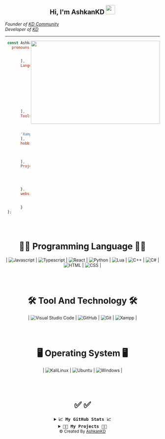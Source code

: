 <div align="center">
<h2> Hi, I'm AshkanKD
<img src="https://emojipedia-us.s3.dualstack.us-west-1.amazonaws.com/thumbs/160/apple/76/waving-hand-sign_emoji-modifier-fitzpatrick-type-1-2_1f44b-1f3fb_1f3fb.png" width="30">
</h2>
</div>
<em>Founder of <a href="https://kdstore.ir/">KD Community</a></em></br>
<em>Developer of <a href="https://github.com/KDCommunity">KD</a></em></br>

---------------------
<img align="right" src="https://github.com/abhisheknaiidu/abhisheknaiidu/raw/master/code.gif?raw=true" width="420" height="270" />

 ```js
  const Ashkan = {
  	pronouns: [
                'AshkanKD',
                'Ashkan Parsa'
    	],
    	Languages: [
                'Javascript',
                'Typescript',
                'React',
                'Python',
                'Lua',
                'C++',
                'C#',
                'HTML',
                'CSS'
    	],
    	Tools: [
                'Visual Studio Code',
                'GitHub',
                'Git',
		'Xampp'
    	],
    	hobbies:[
                YouTube: true
                Twitch: true
                Game: true
    	],  
    	Projects: {
                KD Store: "Website design and programming and Discord Bot",
                EcoBot: "Design and programming Discord Bot",
                DJ V: "Design and programming Discord Bot",
	      
    	},
    	websites: {
                My WebSite: "https://AshkanKD.ir"
                KD Store : "https://kdstore.ir",
    	}
  };
```

<br><br>

<h1 align="center">👨‍💻 Programming Language 👨‍💻</h1>

<div align="center">
	| <img src="https://img.shields.io/badge/Javascript%20-%23323330.svg?style=social&logo=Javascript&logoColor=black" alt="Javascript" /> | 
	<img src="https://img.shields.io/badge/Typesciprt%20-%23323330.svg?style=social&logo=Typescript&logoColor=black" alt="Typescript"/> | 
	<img src="https://img.shields.io/badge/React%20-%23323330.svg?style=social&logo=React&logoColor=black" alt="React" /> | 
	<img src="https://img.shields.io/badge/Python%20-%23323330.svg?style=social&logo=Python&logoColor=black" alt="Python" /> | 
	<img src="https://img.shields.io/badge/Lua%20-%23323330.svg?style=social&logo=Lua&logoColor=black" alt="Lua" /> | 
	<img src="https://img.shields.io/badge/C++%20-%23323330.svg?style=social&logo=c%2B%2B&logoColor=black" alt="C++" /> | 
	<img src="https://img.shields.io/badge/C%23%20-%23323330.svg?style=social&logo=c-sharp&logoColor=black" alt="C#" /> | 
	<img src="https://img.shields.io/badge/HTML%20-%23323330.svg?style=social&logo=HTML5&logoColor=black" alt="HTML" /> | 
	<img src="https://img.shields.io/badge/CSS%20-%23323330.svg?style=social&logo=CSS3&logoColor=black" alt="CSS" /> | 

	
</div>

<br><br>

<h1 align="center">🛠️ Tool And Technology 🛠️</h1>

<div align="center">
     | <img src="https://img.shields.io/badge/-Visual%20Studio%20Code-05122A?style=social&logo=visual-studio-code&logoColor=black" alt="Visual Studio Code" /> | 
    <img src="https://img.shields.io/badge/GitHub%20-%23323330.svg?style=social&logo=GitHub&logoColor=black" alt="GitHub" /> | 
    <img src="https://img.shields.io/badge/Git%20-%23323330.svg?style=social&logo=Git&logoColor=black" alt="Git" /> | 
    <img src="https://img.shields.io/badge/Xampp%20-%23323330.svg?style=social&logo=Xampp&logoColor=black" alt="Xampp" /> | 

</div>

<br><br>

<h1 align="center">🖥 Operating System 🖥</h1>

<p align="center">
   | <img src="https://img.shields.io/badge/-Kali_Linux-05122A?style=social&logo=KaliLinux&logoColor=black" alt="KaliLinux" /> | 
  <img src="https://img.shields.io/badge/Ubuntu%20-%23323330.svg?style=social&logo=ubuntu&logoColor=black" alt="Ubuntu" /> | 
  <img src="https://img.shields.io/badge/Windows%20-%23323330.svg?style=social&logo=windows&logoColor=black" alt="Windows" /> | 
</p>

<br><br>


<h1 align="center">✅  ✅</h1>

</hr>

<details align="center">
  <summary align="center"><b align="center"><samp align="center">📈 My GitHub Stats 📈</samp></b></summary>
<br>

<div align="center">
  <img align="center" src="https://github-readme-stats.vercel.app/api/top-langs/?username=AshkanKD&theme=dark&hide_border=true&stroke=f53b3b"  alt="My GitHub Stats"/>
</div>

<br>

<div align="center">
  <img align="center" src="https://github-readme-stats.vercel.app/api?username=AshkanKD&show_icons=true&count_private=true&include_all_commits=true&theme=dark&hide_border=true&stroke=f53b3b"  alt="My GitHub Stats"/>
</div>

<br>

<div align="center">
  <img align="center" src="https://github-readme-streak-stats.herokuapp.com/?user=AshkanKD&theme=dark&hide_border=true&stroke=f53b3b"  alt="My GitHub Stats"/>
</div>

  <br>

  <div align="center">
    <img align="center" src="https://activity-graph.herokuapp.com/graph?username=AshkanKD&bg_color=0D1117&color=eca15b&line=eca15b&point=FFFFFF&hide_border=true"  alt="My GitHub Stats"/>     </a>
  </div>

</details>

</hr>

</hr>

<details align="center">
  <summary align="center"><b align="center"><samp align="center">👨‍💻 My Projects 👨‍💻</samp></b></summary>
<br>


<img width="120" height="120" align="left" style="float: left; margin: 0 10px 0 0;" alt="EcoBot" src="https://cdn.discordapp.com/attachments/849213611531567125/849213669216616468/mod-0_1.png">  

##  EcoBot
✅  ✅

Invite EcoBot : <a href="https://discord.com/api/oauth2/authorize?client_id=835570872806014996&permissions=401768256&scope=bot%20applications.commands">Link</a>

---

<img width="120" height="120" align="left" style="float: left; margin: 0 10px 0 0;" alt="DJ V" src="https://cdn.discordapp.com/attachments/849213521735974912/849213597481041920/RIng_bot.png">  

##  DJ V
✅  ✅
	
Invite DJ V : <a href="https://discord.com/api/oauth2/authorize?client_id=836023757805715477&permissions=234253376&scope=bot%20applications.commands">Link</a>

---
	
</details>

</hr>

<div align="center"><font size="2px;"> © Created By <a href="https://github.com/AshkanKD">AshkanKD</a></a></font></div>
